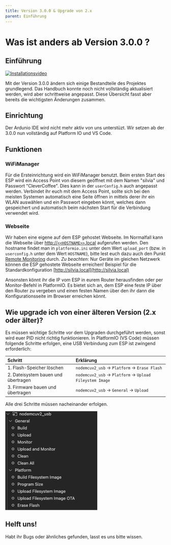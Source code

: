 ```yaml
---
title: Version 3.0.0 & Upgrade von 2.x
parent: Einführung
---
```


# Was ist anders ab Version 3.0.0 ?

## Einführung

[![Installationsvideo](https://img.youtube.com/vi/KZPjisOEcQ4/hqdefault.jpg)](https://www.youtube.com/watch?v=KZPjisOEcQ4)

Mit der Version 3.0.0 ändern sich einige Bestandteile des Projektes grundlegend. Das Handbuch konnte noch nicht vollständig aktualisiert werden, wird aber schrittweise angepasst. Diese Übersicht fasst aber bereits die wichtigsten Änderungen zusammen.

## Einrichtung

Der Ardunio IDE wird nicht mehr aktiv von uns unterstüzt. Wir setzen ab der 3.0.0 nun vollständig auf Platform IO und VS Code.

## Funktionen

### WiFiManager

Für die Ersteinrichtung wird ein WiFiManager benutzt. Beim ersten Start des ESP wird ein Access Point von diesem geöffnet mit dem Namen "silvia" und Passwort "CleverCoffee". Dies kann in der `userConfig.h` auch angepasst werden. Verbindet ihr euch mit dem Access Point, sollte sich bei den meisten Systemen automatisch eine Seite öffnen in mittels derer ihr ein WLAN auswählen und ein Passwort eingeben könnt, welches dann gespeichert und automatisch beim nächsten Start für die Verbindung verwendet wird.

### Webseite

Wir haben eine eigene auf dem ESP gehostet Webseite. Im Normalfall kann die Webseite über [http://`<<HOSTNAME>>`.local](#webseite) aufgerufen werden. Den hostname findet man in `platformio.ini` unter dem Wert `upload_port` (bzw. in `userconfig.h` unter dem Wert `HOSTNAME`), bitte lest euch dazu auch den Punkt [Remote Monitoring](../software-part-I/wifi-configuration#remote-monitoring) durch. _Zu beachten_: Nur Geräte im gleichen Netzwerk können die ESP gehostete Webseite erreichen! Beispiel für die Standardkonfiguration [http://silvia.local](http://silvia.local)

Ansonsten könnt ihr die IP vom ESP in eurem Router herausfinden oder per Monitor-Befehl in PlatformIO. Es bietet sich an, dem ESP eine feste IP über den Router zu vergeben und einen festen Namen über den ihr dann die Konfigurationsseite im Browser erreichen könnt.

## Wie upgrade ich von einer älteren Version (2.x oder älter)?

Es müssen wichtige Schritte vor dem Upgraden durchgeführt werden, sonst wird euer PID nicht richtig funktionieren.
In PlatformIO (VS Code) müssen folgende Schritte erfolgen, eine USB Verbindung zum ESP ist zwingend erforderlich:

| Schritt                             | Erklärung                                                 |
| :---------------------------------- | :-------------------------------------------------------- |
| 1. Flash-Speicher löschen           | `nodemcuv2_usb` -> `Platform` -> `Erase Flash`            |
| 2. Dateisystem bauen und übertragen | `nodemcuv2_usb` -> `Platform` -> `Upload Fileystem Image` |
| 3. Firmware bauen und übertragen    | `nodemcuv2_usb` -> `General` -> `Upload`                  |

Alle drei Schritte müssen nacheinander erfolgen.

![Update](/img/intro/version3/platformio_upgrade.png)

## Helft uns!

Habt ihr Bugs oder ähnliches gefunden, lasst es uns bitte wissen.
